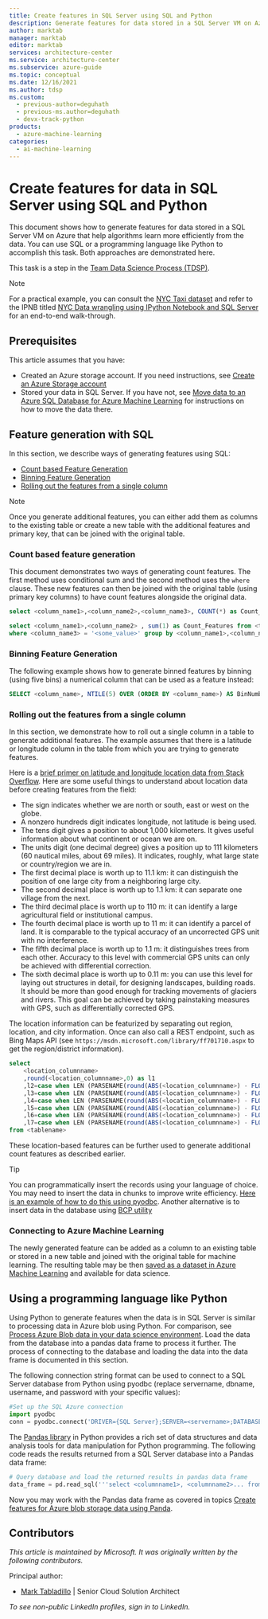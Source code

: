 ```yaml
---
title: Create features in SQL Server using SQL and Python
description: Generate features for data stored in a SQL Server VM on Azure using SQL and Python - part of the Team Data Science Process.
author: marktab
manager: marktab
editor: marktab
services: architecture-center
ms.service: architecture-center
ms.subservice: azure-guide
ms.topic: conceptual
ms.date: 12/16/2021
ms.author: tdsp
ms.custom:
  - previous-author=deguhath
  - previous-ms.author=deguhath
  - devx-track-python
products:
  - azure-machine-learning
categories:
  - ai-machine-learning
---
```

# Create features for data in SQL Server using SQL and Python

This document shows how to generate features for data stored in a SQL Server VM on Azure that help algorithms learn more efficiently from the data. You can use SQL or a programming language like Python to accomplish this task. Both approaches are demonstrated here.

This task is a step in the [Team Data Science Process (TDSP)](/azure/machine-learning/team-data-science-process/).

> [!NOTE]
> For a practical example, you can consult the [NYC Taxi dataset](https://www.andresmh.com/nyctaxitrips/) and refer to the IPNB titled [NYC Data wrangling using IPython Notebook and SQL Server](https://github.com/Azure/Azure-MachineLearning-DataScience/blob/master/Misc/DataScienceProcess/iPythonNotebooks/machine-Learning-data-science-process-sql-walkthrough.ipynb) for an end-to-end walk-through.
>
>

## Prerequisites

This article assumes that you have:

* Created an Azure storage account. If you need instructions, see [Create an Azure Storage account](/azure/storage/common/storage-account-create)
* Stored your data in SQL Server. If you have not, see [Move data to an Azure SQL Database for Azure Machine Learning](move-sql-azure.md) for instructions on how to move the data there.

## <a name="sql-featuregen"></a>Feature generation with SQL

In this section, we describe ways of generating features using SQL:

* [Count based Feature Generation](#sql-countfeature)
* [Binning Feature Generation](#sql-binningfeature)
* [Rolling out the features from a single column](#sql-featurerollout)

> [!NOTE]
> Once you generate additional features, you can either add them as columns to the existing table or create a new table with the additional features and primary key, that can be joined with the original table.
>
>

### <a name="sql-countfeature"></a>Count based feature generation

This document demonstrates two ways of generating count features. The first method uses conditional sum and the second method uses the `where` clause. These new features can then be joined with the original table (using primary key columns) to have count features alongside the original data.

```sql
select <column_name1>,<column_name2>,<column_name3>, COUNT(*) as Count_Features from <tablename> group by <column_name1>,<column_name2>,<column_name3>

select <column_name1>,<column_name2> , sum(1) as Count_Features from <tablename>
where <column_name3> = '<some_value>' group by <column_name1>,<column_name2>
```

### <a name="sql-binningfeature"></a>Binning Feature Generation

The following example shows how to generate binned features by binning (using five bins) a numerical column that can be used as a feature instead:

```sql
SELECT <column_name>, NTILE(5) OVER (ORDER BY <column_name>) AS BinNumber from <tablename>
```

### <a name="sql-featurerollout"></a>Rolling out the features from a single column

In this section, we demonstrate how to roll out a single column in a table to generate additional features. The example assumes that there is a latitude or longitude column in the table from which you are trying to generate features.

Here is a [brief primer on latitude and longitude location data from Stack Overflow](https://gis.stackexchange.com/questions/8650/how-to-measure-the-accuracy-of-latitude-and-longitude). Here are some useful things to understand about location data before creating features from the field:

* The sign indicates whether we are north or south, east or west on the globe.
* A nonzero hundreds digit indicates longitude, not latitude is being used.
* The tens digit gives a position to about 1,000 kilometers. It gives useful information about what continent or ocean we are on.
* The units digit (one decimal degree) gives a position up to 111 kilometers (60 nautical miles, about 69 miles). It indicates, roughly, what large state or country/region we are in.
* The first decimal place is worth up to 11.1 km: it can distinguish the position of one large city from a neighboring large city.
* The second decimal place is worth up to 1.1 km: it can separate one village from the next.
* The third decimal place is worth up to 110 m: it can identify a large agricultural field or institutional campus.
* The fourth decimal place is worth up to 11 m: it can identify a parcel of land. It is comparable to the typical accuracy of an uncorrected GPS unit with no interference.
* The fifth decimal place is worth up to 1.1 m: it distinguishes trees from each other. Accuracy to this level with commercial GPS units can only be achieved with differential correction.
* The sixth decimal place is worth up to 0.11 m: you can use this level for laying out structures in detail, for designing landscapes, building roads. It should be more than good enough for tracking movements of glaciers and rivers. This goal can be achieved by taking painstaking measures with GPS, such as differentially corrected GPS.

The location information can be featurized by separating out region, location, and city information. Once can also call a REST endpoint, such as Bing Maps API (see `https://msdn.microsoft.com/library/ff701710.aspx` to get the region/district information).

```sql
select
    <location_columnname>
    ,round(<location_columnname>,0) as l1        
    ,l2=case when LEN (PARSENAME(round(ABS(<location_columnname>) - FLOOR(ABS(<location_columnname>)),6),1)) >= 1 then substring(PARSENAME(round(ABS(<location_columnname>) - FLOOR(ABS(<location_columnname>)),6),1),1,1) else '0' end     
    ,l3=case when LEN (PARSENAME(round(ABS(<location_columnname>) - FLOOR(ABS(<location_columnname>)),6),1)) >= 2 then substring(PARSENAME(round(ABS(<location_columnname>) - FLOOR(ABS(<location_columnname>)),6),1),2,1) else '0' end     
    ,l4=case when LEN (PARSENAME(round(ABS(<location_columnname>) - FLOOR(ABS(<location_columnname>)),6),1)) >= 3 then substring(PARSENAME(round(ABS(<location_columnname>) - FLOOR(ABS(<location_columnname>)),6),1),3,1) else '0' end     
    ,l5=case when LEN (PARSENAME(round(ABS(<location_columnname>) - FLOOR(ABS(<location_columnname>)),6),1)) >= 4 then substring(PARSENAME(round(ABS(<location_columnname>) - FLOOR(ABS(<location_columnname>)),6),1),4,1) else '0' end     
    ,l6=case when LEN (PARSENAME(round(ABS(<location_columnname>) - FLOOR(ABS(<location_columnname>)),6),1)) >= 5 then substring(PARSENAME(round(ABS(<location_columnname>) - FLOOR(ABS(<location_columnname>)),6),1),5,1) else '0' end     
    ,l7=case when LEN (PARSENAME(round(ABS(<location_columnname>) - FLOOR(ABS(<location_columnname>)),6),1)) >= 6 then substring(PARSENAME(round(ABS(<location_columnname>) - FLOOR(ABS(<location_columnname>)),6),1),6,1) else '0' end     
from <tablename>
```

These location-based features can be further used to generate additional count features as described earlier.

> [!TIP]
> You can programmatically insert the records using your language of choice. You may need to insert the data in chunks to improve write efficiency. [Here is an example of how to do this using pyodbc](https://code.google.com/p/pypyodbc/wiki/A_HelloWorld_sample_to_access_mssql_with_python).
> Another alternative is to insert data in the database using [BCP utility](/sql/tools/bcp-utility)
>
>

### <a name="sql-aml"></a>Connecting to Azure Machine Learning

The newly generated feature can be added as a column to an existing table or stored in a new table and joined with the original table for machine learning. The resulting table may be then [saved as a dataset in Azure Machine Learning](/azure/machine-learning/concept-data) and available for data science.

## <a name="python"></a>Using a programming language like Python

Using Python to generate features when the data is in SQL Server is similar to processing data in Azure blob using Python. For comparison, see [Process Azure Blob data in your data science environment](data-blob.md). Load the data from the database into a pandas data frame to process it further. The process of connecting to the database and loading the data into the data frame is documented in this section.

The following connection string format can be used to connect to a SQL Server database from Python using pyodbc (replace servername, dbname, username, and password with your specific values):

```python
#Set up the SQL Azure connection
import pyodbc
conn = pyodbc.connect('DRIVER={SQL Server};SERVER=<servername>;DATABASE=<dbname>;UID=<username>;PWD=<password>')
```

The [Pandas library](https://pandas.pydata.org/) in Python provides a rich set of data structures and data analysis tools for data manipulation for Python programming. The following code reads the results returned from a SQL Server database into a Pandas data frame:

```python
# Query database and load the returned results in pandas data frame
data_frame = pd.read_sql('''select <columnname1>, <columnname2>... from <tablename>''', conn)
```

Now you may work with the Pandas data frame as covered in topics [Create features for Azure blob storage data using Panda](./explore-data-blob.md).

## Contributors

*This article is maintained by Microsoft. It was originally written by the following contributors.* 

Principal author:

 - [Mark Tabladillo](https://www.linkedin.com/in/marktab/) | Senior Cloud Solution Architect

*To see non-public LinkedIn profiles, sign in to LinkedIn.*
